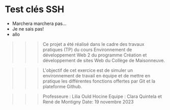 # Test clés SSH

-   Marchera marchera pas...
-   Je ne sais pas!
-   allo

> > > Ce projet a été réalisé dans le cadre des travaux pratiques (TP) du cours Environnement de développement Web 2 du programme Création et développement de sites Web du Collège de Maisonneuve.

> > > L'objectif de cet exercice est de simuler un environnement de travail en équipe et de mettre en pratique les différentes fonctions offertes par Git et la plateforme Github.

> > > Professeure : Lilia Ould Hocine
> > > Equipe : Clara Quintela et René de Montigny
> > > Date: 19 novembre 2023
